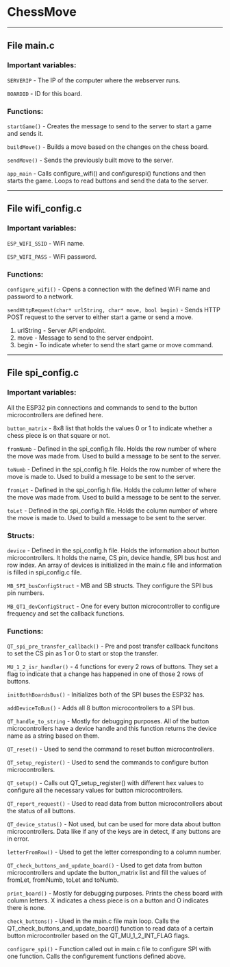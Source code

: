 # ChessMove



---------------------------------------------------------------------------------------------------------------------------------------------------------------------------------



## File main.c

### Important variables:

`SERVERIP` - The IP of the computer where the webserver runs.

`BOARDID` - ID for this board.

### Functions:

`startGame()` - Creates the message to send to the server to start a game and sends it. 

`buildMove()` - Builds a move based on the changes on the chess board.

`sendMove()` - Sends the previously built move to the server.

`app_main` - Calls configure_wifi() and configurespi() functions and then starts the game. Loops to read buttons and send the data to the server.



---------------------------------------------------------------------------------------------------------------------------------------------------------------------------------



## File wifi_config.c

### Important variables:

`ESP_WIFI_SSID` - WiFi name.

`ESP_WIFI_PASS` - WiFi password.

### Functions:

`configure_wifi()` - Opens a connection with the defined WiFi name and password to a network.

`sendHttpRequest(char* urlString, char* move, bool begin)` - Sends HTTP POST request to the server to either start a game or send a move.

1) urlString - Server API endpoint.
2) move - Message to send to the server endpoint.
3) begin - To indicate wheter to send the start game or move command.



---------------------------------------------------------------------------------------------------------------------------------------------------------------------------------



## File spi_config.c

### Important variables:

All the ESP32 pin connections and commands to send to the button microcontrollers are defined here.

`button_matrix` - 8x8 list that holds the values 0 or 1 to indicate whether a chess piece is on that square or not.

`fromNumb` - Defined in the spi_config.h file. Holds the row number of where the move was made from. Used to build a message to be sent to the server.

`toNumb` - Defined in the spi_config.h file. Holds the row number of where the move is made to. Used to build a message to be sent to the server.

`fromLet` - Defined in the spi_config.h file. Holds the column letter of where the move was made from. Used to build a message to be sent to the server.

`toLet` - Defined in the spi_config.h file. Holds the column number of where the move is made to. Used to build a message to be sent to the server.

### Structs:

`device` - Defined in the spi_config.h file. Holds the information about button microcontrollers. It holds the name, CS pin, device handle, SPI bus host and row index. An array of devices is initialized in the main.c file and information is filled in spi_config.c file.

`MB_SPI_busConfigStruct` - MB and SB structs. They configure the SPI bus pin numbers.

`MB_QT1_devConfigStruct` - One for every button microcontroller to configure frequency and set the callback functions.

### Functions:

`QT_spi_pre_transfer_callback()` - Pre and post transfer callback funcitons to set the CS pin as 1 or 0 to start or stop the transfer.

`MU_1_2_isr_handler()` - 4 functions for every 2 rows of buttons. They set a flag to indicate that a change has happened in one of those 2 rows of buttons.

`initBothBoardsBus()` - Initializes both of the SPI buses the ESP32 has.

`addDeviceToBus()` - Adds all 8 button microcontrollers to a SPI bus.

`QT_handle_to_string` - Mostly for debugging purposes. All of the button microcontrollers have a device handle and this function returns the device name as a string based on them.

`QT_reset()` - Used to send the command to reset button microcontrollers.

`QT_setup_register()` - Used to send the commands to configure button microcontrollers.

`QT_setup()` - Calls out QT_setup_register() with different hex values to configure all the necessary values for button microcontrollers.

`QT_report_request()` - Used to read data from button microcontrollers about the status of all buttons.

`QT_device_status()` - Not used, but can be used for more data about button microcontrollers. Data like if any of the keys are in detect, if any buttons are in error.

`letterFromRow()` - Used to get the letter corresponding to a column number.

`QT_check_buttons_and_update_board()` - Used to get data from button microcontrollers and update the button_matrix list and fill the values of fromLet, fromNumb, toLet and toNumb.

`print_board()` - Mostly for debugging purposes. Prints the chess board with column letters. X indicates a chess piece is on a button and O indicates there is none.

`check_buttons()` - Used in the main.c file main loop. Calls the QT_check_buttons_and_update_board() function to read data of a certain button microcontroller based on the QT_MU_1_2_INT_FLAG flags.

`configure_spi()` - Function called out in main.c file to configure SPI with one function. Calls the configurement functions defined above.
